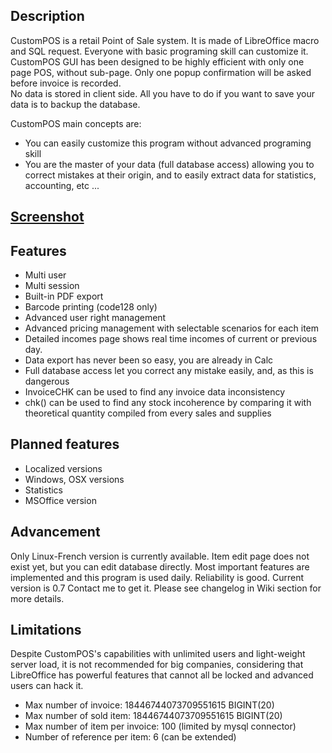 ## Description
CustomPOS is a retail Point of Sale system. It is made of LibreOffice macro and SQL request. Everyone with basic programing skill can customize it.    
CustomPOS GUI has been designed to be highly efficient with only one page POS, without sub-page. Only one popup confirmation will be asked before invoice is recorded.    
No data is stored in client side. All you have to do if you want to save your data is to backup the database.    
  
CustomPOS main concepts are:
- You can easily customize this program without advanced programing skill
- You are the master of your data (full database access) allowing you to correct mistakes at their origin, and to easily extract data for statistics, accounting, etc ...

## [Screenshot](https://github.com/Nick689/CustomPOS/blob/master/Preview/ViewAll.md)

## Features
* Multi user
* Multi session
* Built-in PDF export
* Barcode printing (code128 only)
* Advanced user right management
* Advanced pricing management with selectable scenarios for each item
* Detailed incomes page shows real time incomes of current or previous day.
* Data export has never been so easy, you are already in Calc
* Full database access let you correct any mistake easily,        and,    as this is dangerous
* InvoiceCHK can be used to find any invoice data inconsistency
* chk() can be used to find any stock incoherence by comparing it with theoretical quantity compiled from every sales and supplies

## Planned features
* Localized versions
* Windows, OSX versions
* Statistics
* MSOffice version

## Advancement
Only Linux-French version is currently available. Item edit page does not exist yet, but you can edit database directly. Most important features are implemented and this program is used daily. Reliability is good. Current version is 0.7 Contact me to get it. Please see changelog in Wiki section for more details.

## Limitations
Despite CustomPOS's capabilities with unlimited users and light-weight server load, it is not recommended for big companies, considering that LibreOffice has powerful features that cannot all be locked and advanced users can hack it.

* Max number of invoice: 18446744073709551615 BIGINT(20)
* Max number of sold item: 18446744073709551615 BIGINT(20)
* Max number of item per invoice: 100 (limited by mysql connector)
* Number of reference per item: 6 (can be extended)

